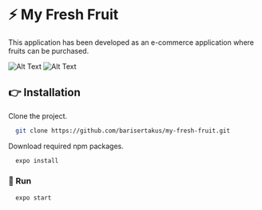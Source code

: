 
# ⚡ My Fresh Fruit

This application has been developed as an e-commerce application where fruits can be purchased.

![Alt Text](https://media1.giphy.com/media/sHiS7wXlktguk2vzeU/giphy.gif?cid=790b7611419c745932f7fc2e262925b491ddcb872f89bb31&rid=giphy.gif&ct=g)
![Alt Text](https://media0.giphy.com/media/dxjBGeYSf7NZHU3d46/giphy.gif?cid=790b761108c54ef13921dfb4961a0f918b41414d09555e83&rid=giphy.gif&ct=g)
## 👉 Installation 

Clone the project.

```bash 
  git clone https://github.com/barisertakus/my-fresh-fruit.git
```
    

Download required npm packages.

```bash 
  expo install
```

    
### 🚀 Run

```bash 
  expo start
```
